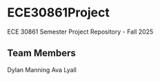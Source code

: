 # ECE30861Project
ECE 30861 Semester Project Repository - Fall 2025
 
Team Members
----------------
Dylan Manning
Ava Lyall
